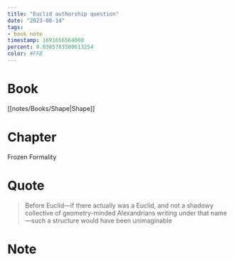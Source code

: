 ```yaml
---
title: "Euclid authorship question"
date: "2023-08-14"
tags:
- book note
timestamp: 1691656564000
percent: 0.0385783580613254
color: #FFB
---
```

# Book

[[notes/Books/Shape|Shape]]

# Chapter

Frozen Formality

# Quote

>Before Euclid—if there actually was a Euclid, and not a shadowy collective of geometry-minded Alexandrians writing under that name—such a structure would have been unimaginable

# Note

